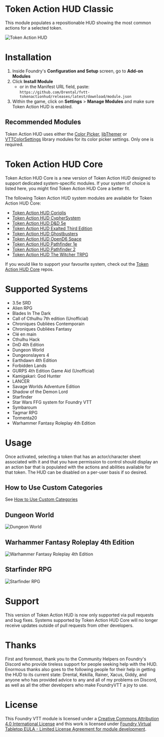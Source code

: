 # Token Action HUD Classic

This module populates a repositionable HUD showing the most common actions for a selected token.

![Token Action HUD](.github/readme/tah-dnd5e.gif)

# Installation

1. Inside Foundry's **Configuration and Setup** screen, go to **Add-on Modules**
2. Click **Install Module**
    - or in the Manifest URL field, paste: `https://github.com/Drental/fvtt-tokenactionhud/releases/latest/download/module.json`
3. Within the game, click on **Settings** > **Manage Modules** and make sure Token Action HUD is enabled.

## Recommended Modules
Token Action HUD uses either the [Color Picker](https://foundryvtt.com/packages/color-picker), [libThemer](https://foundryvtt.com/packages/lib-themer) or [VTTColorSettings](https://foundryvtt.com/packages/colorsettings) library modules for its color picker settings. Only one is required.

# Token Action HUD Core

Token Action HUD Core is a new version of Token Action HUD designed to support dedicated system-specific modules. If your system of choice is listed here, you might find Token Action HUD Core a better fit.

The following Token Action HUD system modules are available for Token Action HUD Core:

- [Token Action HUD Coriolis](https://foundryvtt.com/packages/token-action-hud-coriolis)
- [Token Action HUD CypherSystem](https://foundryvtt.com/packages/token-action-hud-cyphersystem)
- [Token Action HUD D&D 5e](https://foundryvtt.com/packages/token-action-hud-dnd5e)
- [Token Action HUD Exalted Third Edition](https://foundryvtt.com/packages/token-action-hud-exaltedthird)
- [Token Action HUD Ghostbusters](https://foundryvtt.com/packages/token-action-hud-gb)
- [Token Action HUD OpenD6 Space](https://foundryvtt.com/packages/token-action-hud-od6s)
- [Token Action HUD Pathfinder 1e](https://foundryvtt.com/packages/token-action-hud-pf1)
- [Token Action HUD Pathfinder 2](https://foundryvtt.com/packages/token-action-hud-pf2e)
- [Token Action HUD The Witcher TRPG](https://foundryvtt.com/packages/fvtt-token-action-hud-thewitchertrpg)

If you would like to support your favourite system, check out the [Token Action HUD Core](https://github.com/Larkinabout/fvtt-token-action-hud-core/issues) repos.

# Supported Systems

- 3.5e SRD
- Alien RPG
- Blades In The Dark
- Call of Cthulhu 7th edition (Unofficial)
- Chroniques Oubliées Contemporain
- Chroniques Oubliées Fantasy
- Clé en main
- Cthulhu Hack
- DnD 4th Edition
- Dungeon World
- Dungeonslayers 4
- Earthdawn 4th Edition
- Forbidden Lands
- GURPS 4th Edition Game Aid (Unofficial)
- Kamigakari: God Hunter
- LANCER
- Savage Worlds Adventure Edition
- Shadow of the Demon Lord
- Starfinder
- Star Wars FFG system for Foundry VTT
- Symbaroum
- Tagmar RPG
- Tormenta20
- Warhammer Fantasy Roleplay 4th Edition 

# Usage

Once activated, selecting a token that has an actor/character sheet associated with it and that you have permission to control should display an an action bar that is populated with the actions and abilities available for that token. The HUD can be disabled on a per-user basis if so desired.

## How to Use Custom Categories

See [How to Use Custom Categories](custom_categories.md)

## Dungeon World

![Dungeon World](.github/readme/tah-dungeonworld.gif)

## Warhammer Fantasy Roleplay 4th Edition

![Warhammer Fantasy Roleplay 4th Edition](.github/readme/tah-wfrp.gif)

## Starfinder RPG

![Starfinder RPG](.github/readme/tah-sfrpg.gif)

# Support

This version of Token Action HUD is now only supported via pull requests and bug fixes. Systems supported by Token Action HUD Core will no longer receive updates outside of pull requests from other developers.

# Thanks

First and foremost, thank you to the Community Helpers on Foundry's Discord who provide tireless support for people seeking help with the HUD.
Enormous thanks also goes to the following people for their help in getting the HUD to its current state: Drental, Kekilla, Rainer, Xacus, Giddy, and anyone who has provided advice to any and all of my problems on Discord, as well as all the other developers who make FoundryVTT a joy to use.

# License

This Foundry VTT module is licensed under a [Creative Commons Attribution 4.0 International License](https://creativecommons.org/licenses/by/4.0/) and this work is licensed under [Foundry Virtual Tabletop EULA - Limited License Agreement for module development](https://foundryvtt.com/article/license/).
